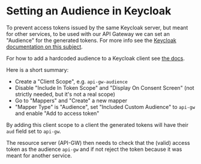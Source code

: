 # Setting an Audience in Keycloak

To prevent access tokens issued by the same Keycloak server, but meant for other
services, to be used with our API Gateway we can set an "Audience" for the
generated tokens. For more info see the [Keycloak documentation on this
subject](https://www.keycloak.org/docs/latest/server_admin/#_audience).

For how to add a hardcoded audience to a Keycloak client see [the
docs](https://www.keycloak.org/docs/latest/server_admin/#_audience_hardcoded).

Here is a short summary:

* Create a "Client Scope", e.g. `api-gw-audience`
* Disable "Include In Token Scope" and "Display On Consent Screen" (not strictly
  needed, but it's not a real scope)
* Go to "Mappers" and "Create" a new mapper
* "Mapper Type" is "Audience", set "Included Custom Audience" to `api-gw`
  and enable "Add to access token"

By adding this client scope to a client the generated tokens will have their
`aud` field set to `api-gw`.

The resource server (API-GW) then needs to check that the (valid) access token
as the audience `api-gw` and if not reject the token because it was meant for
another service.